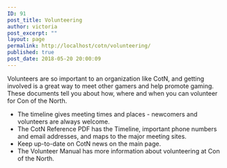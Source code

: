 ```yaml
---
ID: 91
post_title: Volunteering
author: victoria
post_excerpt: ""
layout: page
permalink: http://localhost/cotn/volunteering/
published: true
post_date: 2018-05-20 20:00:09
---
```

Volunteers are so important to an organization like CotN, and getting involved is a great way to meet other gamers and help promote gaming. These documents tell you about how, where and when you can volunteer for Con of the North.

* The timeline gives meeting times and places - newcomers and volunteers are always welcome.
* The CotN Reference PDF has the Timeline, important phone numbers and email addresses, and maps to the major meeting sites.
* Keep up-to-date on CotN news on the main page.
* The Volunteer Manual has more information about volunteering at Con of the North.